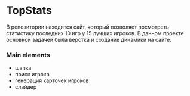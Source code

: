 #  TopStats
В репозитории находится сайт, который позволяет посмотреть статистику последних 10 игр у 15 лучших игроков.
В данном проекте основной задачей была верстка и создание динамики на сайте.

### Main elements
- шапка
- поиск игрока
- генерация карточек игроков
- слайдер

